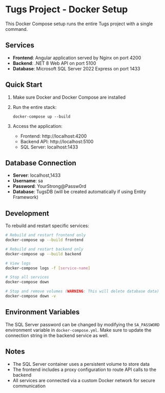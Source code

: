 # Tugs Project - Docker Setup

This Docker Compose setup runs the entire Tugs project with a single command.

## Services

- **Frontend**: Angular application served by Nginx on port 4200
- **Backend**: .NET 8 Web API on port 5100
- **Database**: Microsoft SQL Server 2022 Express on port 1433

## Quick Start

1. Make sure Docker and Docker Compose are installed
2. Run the entire stack:
   ```
   docker-compose up --build
   ```

3. Access the application:
   - Frontend: http://localhost:4200
   - Backend API: http://localhost:5100
   - SQL Server: localhost:1433

## Database Connection

- **Server**: localhost,1433
- **Username**: sa
- **Password**: YourStrong@Passw0rd
- **Database**: TugsDB (will be created automatically if using Entity Framework)

## Development

To rebuild and restart specific services:

```bash
# Rebuild and restart frontend only
docker-compose up --build frontend

# Rebuild and restart backend only
docker-compose up --build backend

# View logs
docker-compose logs -f [service-name]

# Stop all services
docker-compose down

# Stop and remove volumes (WARNING: This will delete database data)
docker-compose down -v
```

## Environment Variables

The SQL Server password can be changed by modifying the `SA_PASSWORD` environment variable in `docker-compose.yml`. Make sure to update the connection string in the backend service as well.

## Notes

- The SQL Server container uses a persistent volume to store data
- The frontend includes a proxy configuration to route API calls to the backend
- All services are connected via a custom Docker network for secure communication
